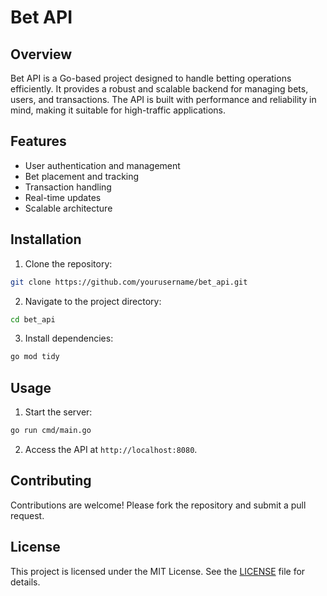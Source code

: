 # Bet API

## Overview

Bet API is a Go-based project designed to handle betting operations efficiently. It provides a robust and scalable backend for managing bets, users, and transactions. The API is built with performance and reliability in mind, making it suitable for high-traffic applications.

## Features

- User authentication and management
- Bet placement and tracking
- Transaction handling
- Real-time updates
- Scalable architecture

## Installation

1. Clone the repository:

```bash
git clone https://github.com/yourusername/bet_api.git
```

2. Navigate to the project directory:

```bash
cd bet_api
```

3. Install dependencies:

```bash
go mod tidy
```

## Usage

1. Start the server:

```bash
go run cmd/main.go
```

2. Access the API at `http://localhost:8080`.

## Contributing

Contributions are welcome! Please fork the repository and submit a pull request.

## License

This project is licensed under the MIT License. See the [LICENSE](LICENSE) file for details.
